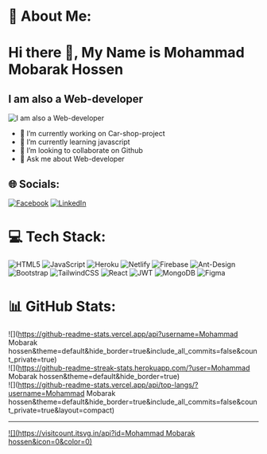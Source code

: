 # 💫 About Me:
# Hi there 👋, My Name is Mohammad Mobarak Hossen
## I am also a Web-developer
![I am also a Web-developer](https://media-exp2.licdn.com/dms/image/C5616AQECjbnzJn6p6Q/profile-displaybackgroundimage-shrink_350_1400/0/1654666688947?e=1663804800&v=beta&t=WkWhLtBpUp6PETwawVDsiqV_FabsTVDCIx2s98o-Ezs)
- 🔭 I’m currently working on Car-shop-project <br>
- 🌱 I’m currently learning javascript <br>
- 👯 I’m looking to collaborate on Github <br>
- 💬 Ask me about Web-developer 


## 🌐 Socials:
[![Facebook](https://img.shields.io/badge/Facebook-%231877F2.svg?logo=Facebook&logoColor=white)](https://facebook.com/https://www.facebook.com/mdmobarak.hossen.96) [![LinkedIn](https://img.shields.io/badge/LinkedIn-%230077B5.svg?logo=linkedin&logoColor=white)](https://linkedin.com/in/https://www.linkedin.com/in/mohammad-mobarak-hossen-75b535240/) 

# 💻 Tech Stack:
![HTML5](https://img.shields.io/badge/html5-%23E34F26.svg?style=for-the-badge&logo=html5&logoColor=white) ![JavaScript](https://img.shields.io/badge/javascript-%23323330.svg?style=for-the-badge&logo=javascript&logoColor=%23F7DF1E) ![Heroku](https://img.shields.io/badge/heroku-%23430098.svg?style=for-the-badge&logo=heroku&logoColor=white) ![Netlify](https://img.shields.io/badge/netlify-%23000000.svg?style=for-the-badge&logo=netlify&logoColor=#00C7B7) ![Firebase](https://img.shields.io/badge/firebase-%23039BE5.svg?style=for-the-badge&logo=firebase) ![Ant-Design](https://img.shields.io/badge/-AntDesign-%230170FE?style=for-the-badge&logo=ant-design&logoColor=white) ![Bootstrap](https://img.shields.io/badge/bootstrap-%23563D7C.svg?style=for-the-badge&logo=bootstrap&logoColor=white) ![TailwindCSS](https://img.shields.io/badge/tailwindcss-%2338B2AC.svg?style=for-the-badge&logo=tailwind-css&logoColor=white) ![React](https://img.shields.io/badge/react-%2320232a.svg?style=for-the-badge&logo=react&logoColor=%2361DAFB) ![JWT](https://img.shields.io/badge/JWT-black?style=for-the-badge&logo=JSON%20web%20tokens) ![MongoDB](https://img.shields.io/badge/MongoDB-%234ea94b.svg?style=for-the-badge&logo=mongodb&logoColor=white) 	![Figma](https://img.shields.io/badge/figma-%23F24E1E.svg?style=for-the-badge&logo=figma&logoColor=white)
# 📊 GitHub Stats:
![](https://github-readme-stats.vercel.app/api?username=Mohammad Mobarak hossen&theme=default&hide_border=true&include_all_commits=false&count_private=true)<br/>
![](https://github-readme-streak-stats.herokuapp.com/?user=Mohammad Mobarak hossen&theme=default&hide_border=true)<br/>
![](https://github-readme-stats.vercel.app/api/top-langs/?username=Mohammad Mobarak hossen&theme=default&hide_border=true&include_all_commits=false&count_private=true&layout=compact)

---
[![](https://visitcount.itsvg.in/api?id=Mohammad Mobarak hossen&icon=0&color=0)](https://visitcount.itsvg.in)
